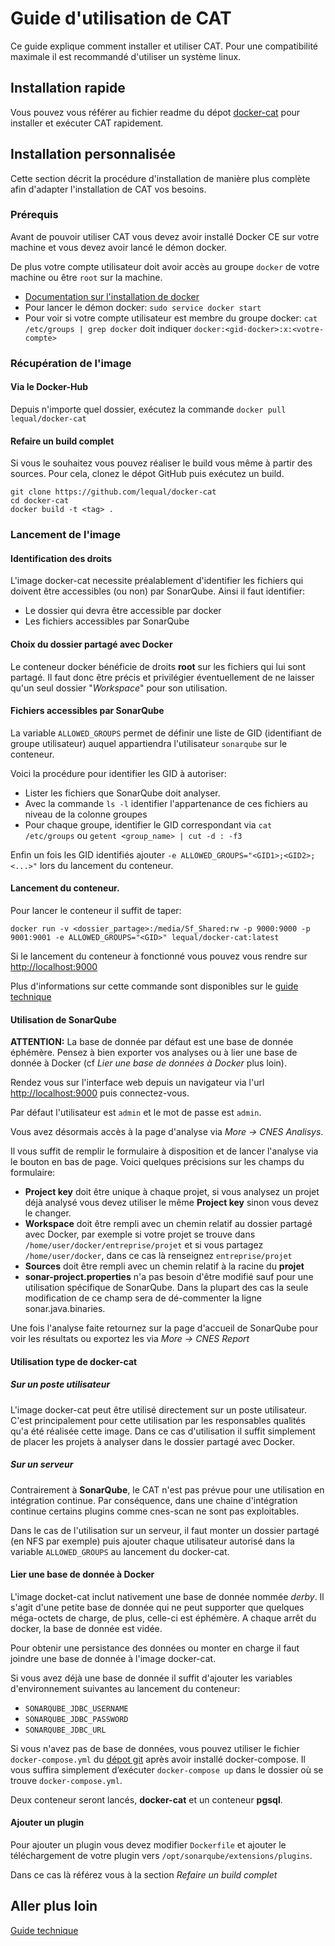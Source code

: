 # Guide d'utilisation de CAT
Ce guide explique comment installer et utiliser CAT. Pour une compatibilité
maximale il est recommandé d'utiliser un système linux.

## Installation rapide
Vous pouvez vous référer au fichier readme du dépot
[docker-cat](https://github.com/lequal/docker-cat) pour installer et exécuter
CAT rapidement.

## Installation personnalisée
Cette section décrit la procédure d'installation de manière plus complète afin
d'adapter l'installation de CAT vos besoins.

### Prérequis
Avant de pouvoir utiliser CAT vous devez avoir installé Docker CE sur votre
machine et vous devez avoir lancé le démon docker.

De plus votre compte utilisateur doit avoir accès au groupe `docker` de votre
machine ou être `root` sur la machine.

- [Documentation sur l'installation de docker](https://docs.docker.com/install/)
- Pour lancer le démon docker: `sudo service docker start`
- Pour voir si votre compte utilisateur est membre du groupe docker:
  `cat /etc/groups | grep docker` doit indiquer `docker:<gid-docker>:x:<votre-compte>`

### Récupération de l'image

#### Via le Docker-Hub
Depuis n'importe quel dossier, exécutez la commande `docker pull lequal/docker-cat`

#### Refaire un build complet
Si vous le souhaitez vous pouvez réaliser le build vous même à partir des sources.
Pour cela, clonez le dépot GitHub puis exécutez un build.
```
git clone https://github.com/lequal/docker-cat
cd docker-cat
docker build -t <tag> .
```

### Lancement de l'image
#### Identification des droits
L'image docker-cat necessite préalablement d'identifier les fichiers qui doivent
être accessibles (ou non) par SonarQube. Ainsi il faut identifier:

- Le dossier qui devra être accessible par docker
- Les fichiers accessibles par SonarQube

#### Choix du dossier partagé avec Docker
Le conteneur docker bénéficie de droits **root** sur les fichiers qui lui sont
partagé. Il faut donc être précis et privilégier éventuellement de ne laisser
qu'un seul dossier "*Workspace*" pour son utilisation.

#### Fichiers accessibles par SonarQube
La variable `ALLOWED_GROUPS` permet de définir une liste de GID (identifiant de
groupe utilisateur) auquel appartiendra l'utilisateur `sonarqube` sur le
conteneur.

Voici la procédure pour identifier les GID à autoriser:
- Lister les fichiers que SonarQube doit analyser.
- Avec la commande `ls -l` identifier l'appartenance de ces fichiers au niveau
de la colonne groupes
- Pour chaque groupe, identifier le GID correspondant via `cat /etc/groups` ou
`getent <group_name> | cut -d : -f3`

Enfin un fois les GID identifiés ajouter `-e ALLOWED_GROUPS="<GID1>;<GID2>;<...>"`
lors du lancement du conteneur.

#### Lancement du conteneur.
Pour lancer le conteneur il suffit de taper:
```
docker run -v <dossier_partage>:/media/Sf_Shared:rw -p 9000:9000 -p 9001:9001 -e ALLOWED_GROUPS="<GID>" lequal/docker-cat:latest
```
Si le lancement du conteneur à fonctionné vous pouvez vous rendre sur
[http://localhost:9000](http://localhost:9000/)

Plus d'informations sur cette commande sont disponibles sur le
[guide technique](/tech-guide)

#### Utilisation de SonarQube

**ATTENTION:** La base de donnée par défaut est une base de donnée éphémère.
Pensez à bien exporter vos analyses ou à lier une base de donnée à Docker
(cf *Lier une base de données à Docker* plus loin).

Rendez vous sur l'interface web depuis un navigateur via l'url
[http://localhost:9000](http://localhost:9000/) puis connectez-vous.

Par défaut l'utilisateur est `admin` et le mot de passe est `admin`.

Vous avez désormais accès à la page d'analyse via *More -> CNES Analisys*.

Il vous suffit de remplir le formulaire à disposition et de lancer l'analyse via
le bouton en bas de page. Voici quelques précisions sur les champs du formulaire:

- **Project key** doit être unique à chaque projet, si vous analysez un projet
  déjà analysé vous devez utiliser le même **Project key** sinon vous devez le
  changer.
- **Workspace** doit être rempli avec un chemin relatif au dossier partagé avec
  Docker, par exemple si votre projet se trouve dans
  `/home/user/docker/entreprise/projet` et si vous partagez `/home/user/docker`,
  dans ce cas là renseignez `entreprise/projet`
- **Sources** doit être rempli avec un chemin relatif à la racine du **projet**
- **sonar-project.properties** n'a pas besoin d'être modifié sauf pour une
  utilisation spécifique de SonarQube. Dans la plupart des cas la seule
  modification de ce champ sera de dé-commenter la ligne sonar.java.binaries.


Une fois l'analyse faite retournez sur la page d'accueil de SonarQube pour voir
les résultats ou exportez les via *More -> CNES Report*

#### Utilisation type de docker-cat
##### Sur un poste utilisateur
L'image docker-cat peut être utilisé directement sur un poste utilisateur.
C'est principalement pour cette utilisation par les responsables qualités qu'a
été réalisée cette image. Dans ce cas d'utilisation il suffit simplement de
placer les projets à analyser dans le dossier partagé avec Docker.

##### Sur un serveur
Contrairement à **SonarQube**, le CAT n'est pas prévue pour une utilisation en
intégration continue. Par conséquence, dans une chaine d'intégration continue
certains plugins comme cnes-scan ne sont pas exploitables.

Dans le cas de l'utilisation sur un serveur, il faut monter un dossier partagé
(en NFS par exemple) puis ajouter chaque utilisateur autorisé dans la variable
`ALLOWED_GROUPS` au lancement du docker-cat.

#### Lier une base de donnée à Docker
L'image docket-cat inclut nativement une base de donnée nommée *derby*. Il s'agit
d'une petite base de donnée qui ne peut supporter que quelques méga-octets de
charge, de plus, celle-ci est éphémère. A chaque arrêt du docker, la base de
donnée est vidée.

Pour obtenir une persistance des données ou monter en charge il faut joindre une
base de donnée à l'image docker-cat.

Si vous avez déjà une base de donnée il suffit d'ajouter les variables
d'environnement suivantes au lancement du conteneur:

- `SONARQUBE_JDBC_USERNAME`
- `SONARQUBE_JDBC_PASSWORD`
- `SONARQUBE_JDBC_URL`

Si vous n'avez pas de base de données, vous pouvez utiliser le fichier
`docker-compose.yml` du [dépot git](https://github.com/lequal/docker-cat) après
avoir installé docker-compose. Il vous suffira simplement d’exécuter
`docker-compose up` dans le dossier où se trouve `docker-compose.yml`.

Deux conteneur seront lancés, **docker-cat** et un conteneur **pgsql**.


#### Ajouter un plugin
Pour ajouter un plugin vous devez modifier `Dockerfile` et ajouter le
téléchargement de votre plugin vers `/opt/sonarqube/extensions/plugins`.

Dans ce cas là référez vous à la section *Refaire un build complet*

## Aller plus loin
[Guide technique](tech-guide)
